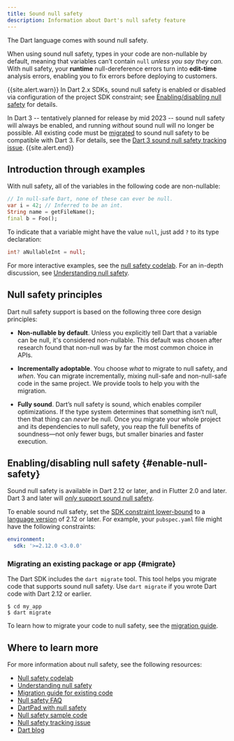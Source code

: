```yaml
---
title: Sound null safety
description: Information about Dart's null safety feature
---
```


The Dart language comes with sound null safety.

When using sound null safety,
types in your code are non-nullable by default, meaning that
variables can’t contain `null` _unless you say they can._
With null safety, your **runtime** null-dereference errors
turn into **edit-time** analysis errors, enabling you to fix
errors before deploying to customers.

{{site.alert.warn}}
In Dart 2.x SDKs, sound null safety is enabled or disabled
via configuration of the project SDK constraint;
see [Enabling/disabling null safety](#enable-null-safety) for details.

In Dart 3 -- tentatively planned for release by mid 2023 --
sound null safety will always be enabled,
and running _without_ sound null will no longer be possible.
All existing code must be [migrated](#migrate) to sound null safety
to be compatible with Dart 3.
For details, see the [Dart 3 sound null safety tracking issue][].
{{site.alert.end}}

[Dart 3 sound null safety tracking issue]: https://github.com/dart-lang/sdk/issues/49530

## Introduction through examples

With null safety,
all of the variables in the following code are non-nullable:

```dart
// In null-safe Dart, none of these can ever be null.
var i = 42; // Inferred to be an int.
String name = getFileName();
final b = Foo();
```

<a id="creating-variables"></a>
To indicate that a variable might have the value `null`,
just add `?` to its type declaration:

```dart
int? aNullableInt = null;
```

For more interactive examples,
see the [null safety codelab][Null safety codelab].
For an in-depth discussion, see
[Understanding null safety](/null-safety/understanding-null-safety).


## Null safety principles

Dart null safety support is based on the following three core design principles:

* **Non-nullable by default**. Unless you explicitly tell Dart that a variable
   can be null, it's considered non-nullable. This default was chosen
   after research found that non-null was by far the most common choice in APIs.

* **Incrementally adoptable**. You choose _what_ to migrate to null safety, and _when_.
  You can migrate incrementally, mixing null-safe and
  non-null-safe code in the same project. We provide tools to help you
  with the migration.

* **Fully sound**. Dart’s null safety is sound, which enables compiler optimizations.
  If the type system determines that something isn’t null, then that thing can _never_ be
  null. Once you migrate your whole project
  and its dependencies to null safety, 
  you reap the full benefits of soundness—not only 
  fewer bugs, but smaller binaries and faster execution.


## Enabling/disabling null safety {#enable-null-safety}

Sound null safety is available in Dart 2.12 or later,
and in Flutter 2.0 and later. Dart 3 and later will
[_only_ support sound null safety][Dart 3 sound null safety tracking issue].

<a id="constraints"></a>
To enable sound null safety, set the
[SDK constraint lower-bound](/tools/pub/pubspec#sdk-constraints)
to a [language version][] of 2.12 or later.
For example, your `pubspec.yaml` file might have the following constraints:

```yaml
environment:
  sdk: '>=2.12.0 <3.0.0'
```

[language version]: /guides/language/evolution#language-versioning

### Migrating an existing package or app {#migrate}

The Dart SDK includes the `dart migrate` tool.
This tool helps you migrate code that supports sound null safety. 
Use `dart migrate` if you wrote Dart code with Dart 2.12 or earlier.

```terminal
$ cd my_app
$ dart migrate
```

To learn how to migrate your code to null safety,
see the [migration guide][].


## Where to learn more

For more information about null safety, see the following resources:

* [Null safety codelab][]
* [Understanding null safety][]
* [Migration guide for existing code][migration guide]
* [Null safety FAQ][]
* [DartPad with null safety]({{site.dartpad}})
* [Null safety sample code][calculate_lix]
* [Null safety tracking issue][110]
* [Dart blog][]

[110]: https://github.com/dart-lang/language/issues/110
[calculate_lix]: https://github.com/dart-lang/samples/tree/master/null_safety/calculate_lix
[`dart create`]: /tools/dart-create
[Dart blog]: https://medium.com/dartlang
[migration guide]: /null-safety/migration-guide
[Null safety FAQ]: /null-safety/faq
[Null safety codelab]: /codelabs/null-safety
[Understanding null safety]: /null-safety/understanding-null-safety

